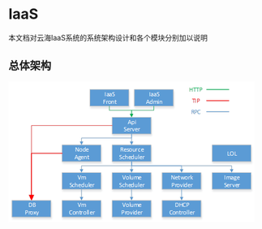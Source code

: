 # IaaS

本文档对云海IaaS系统的系统架构设计和各个模块分别加以说明

## 总体架构

![架构图](https://github.com/ShangfengDing/IaaS/blob/master/frame.jpg)
